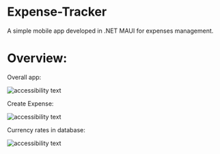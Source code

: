 # Expense-Tracker
A simple mobile app developed in .NET MAUI for expenses management.

# Overview:

Overall app:
<p> <img src="https://i.imgur.com/WAm5xxf.png" alt="accessibility text">
</p>

Create Expense:
<p> <img src="https://i.imgur.com/qHBOP7R.png" alt="accessibility text">
</p>

Currency rates in database:
<p> <img src="https://i.imgur.com/5oIQMZb.png" alt="accessibility text">
</p>
